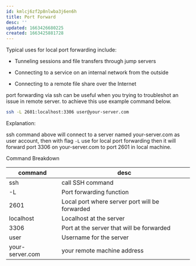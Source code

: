 ```yaml
---
id: kmlcj6zf2p8nlwba3j6en6h
title: Port Forward
desc: ''
updated: 1663426680225
created: 1663425881728
---
```


Typical uses for local port forwarding include:

* Tunneling sessions and file transfers through jump servers

* Connecting to a service on an internal network from the outside

* Connecting to a remote file share over the Internet

port forwarding via ssh can be useful when you trying to troubleshot an issue in remote server. to achieve this use example command below.

```bash
ssh -L 2601:localhost:3306 user@your-server.com
```

Explanation:

ssh command above will connect to a server named your-server.com as user account, then with flag `-L` use for local port forwarding then it will forward port 3306 on your-server.com to port 2601 in local machine.

Command Breakdown

command | desc |
---------|----------
 ssh | call SSH command
 -L | Port forwarding function
 2601 | Local port where server port will be forwarded
 localhost | Localhost at the server
 3306 | Port at the server that will be forwarded
 user | Username for the server
 your-server.com | your remote machine address

